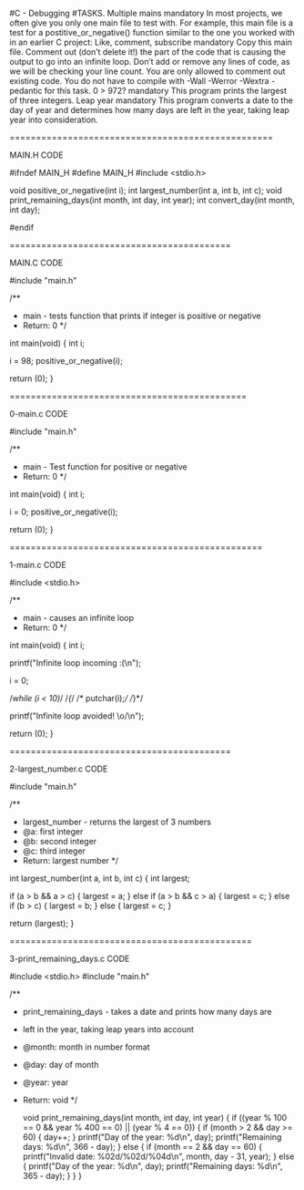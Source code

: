 #C - Debugging
#TASKS.
Multiple mains mandatory In most projects, we often give you only one main file to test with. For example, this main file is a test for a postitive_or_negative() function similar to the one you worked with in an earlier C project:
Like, comment, subscribe mandatory Copy this main file. Comment out (don’t delete it!) the part of the code that is causing the output to go into an infinite loop.
Don’t add or remove any lines of code, as we will be checking your line count. You are only allowed to comment out existing code. You do not have to compile with -Wall -Werror -Wextra -pedantic for this task.
0 > 972? mandatory This program prints the largest of three integers.
Leap year mandatory This program converts a date to the day of year and determines how many days are left in the year, taking leap year into consideration.


==================================================

MAIN.H CODE

#ifndef MAIN_H
#define MAIN_H
#include <stdio.h>

void positive_or_negative(int i);
int largest_number(int a, int b, int c);
void print_remaining_days(int month, int day, int year);
int convert_day(int month, int day);

#endif


==========================================





MAIN.C CODE


#include "main.h"

/**
 * main - tests function that prints if integer is positive or negative
 * Return: 0
 */

int main(void)
{
 int i;

 i = 98;
 positive_or_negative(i);

 return (0);
}



=============================================

0-main.c CODE


#include "main.h"

/**
 * main - Test function for positive or negative
 * Return: 0
 */

int main(void)
{
 int i;

 i = 0;
 positive_or_negative(i);

return (0);
}


================================================

1-main.c CODE

#include <stdio.h>

/**
 * main - causes an infinite loop
 * Return: 0
 */

int main(void)
{
 int i;

 printf("Infinite loop incoming :(\n");

 i = 0;

 /*while (i < 10)*/
 /*{*/
 /* putchar(i);*/
 /*}*/

 printf("Infinite loop avoided! \\o/\n");

 return (0);
}


==========================================

2-largest_number.c CODE


#include "main.h"

/**
 * largest_number - returns the largest of 3 numbers
 * @a: first integer
 * @b: second integer
 * @c: third integer
 * Return: largest number
 */

int largest_number(int a, int b, int c)
{
 int largest;

 if (a > b && a > c)
 {
 largest = a;
 }
 else if (a > b && c > a)
 {
 largest = c;
 }
 else if (b > c)
 {
 largest = b;
 }
 else
 {
 largest = c;
 }

return (largest);
}


==============================================

3-print_remaining_days.c CODE

#include <stdio.h>
#include "main.h"

/**
 * print_remaining_days - takes a date and prints how many days are
 * left in the year, taking leap years into account
 * @month: month in number format
 * @day: day of month
 * @year: year
 * Return: void
 */

	void print_remaining_days(int month, int day, int year)
	{
	if ((year % 100 == 0 && year % 400 == 0) || (year % 4 == 0))
	{
	if (month > 2 && day >= 60)
 	{
 	day++;
 	}
 	printf("Day of the year: %d\n", day);
 	printf("Remaining days: %d\n", 366 - day);
 	}
	else
	{
	if (month == 2 && day == 60)
	{
	printf("Invalid date: %02d/%02d/%04d\n", month, day - 31, year);
	}
	else
	{
	printf("Day of the year: %d\n", day);
	printf("Remaining days: %d\n", 365 - day);
	}
	}
}
